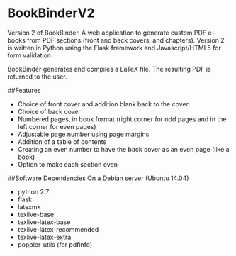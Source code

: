 BookBinderV2
============

Version 2 of BookBinder.
A web application to generate custom PDF e-books from PDF sections (front and back covers, and chapters).
Version 2 is written in Python using the Flask framework and Javascript/HTML5 for form validation.

BookBinder generates and compiles a LaTeX file. The resulting PDF is returned to the user.

##Features
* Choice of front cover and addition blank back to the cover
* Choice of back cover
* Numbered pages, in book format (right corner for odd pages and in the left corner for even pages)
* Adjustable page number using page margins
* Addition of a table of contents
* Creating an even number to have the back cover as an even page (like a book)
* Option to make each section even


##Software Dependencies
On a Debian server (Ubuntu 14.04)
* python 2.7
* flask
* latexmk
* texlive-base
* texlive-latex-base
* texlive-latex-recommended
* texlive-latex-extra
* poppler-utils (for pdfinfo)

